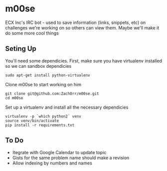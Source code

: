 # m00se

ECX Inc's IRC bot - used to save information (links, snippets, etc) on challenges we're working on so others can view them. Maybe we'll make it do some more cool things

## Seting Up

You'll need some dependicies. First, make sure you have virtualenv installed so we can sandbox dependicies

	sudo apt-get install python-virtualenv

Clone m00se to start working on him

	git clone git@github.com:ZachOrr/m00se.git
	cd m00se

Set up a virtualenv and install all the necessary dependicies

	virtualenv -p `which python2` venv
	source venv/bin/activate
	pip install -r requirements.txt

## To Do

* Itegrate with Google Calendar to update topic
* Gists for the same problem name should make a revision
* Allow indexing by numbers and names
